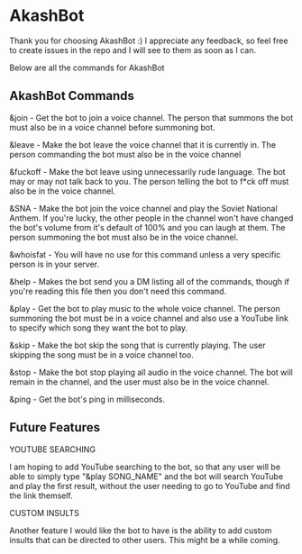 # AkashBot

Thank you for choosing AkashBot :)
I appreciate any feedback, so feel free to create issues in the repo and I will see to them as soon as I can.

Below are all the commands for AkashBot

## AkashBot Commands

&join - Get the bot to join a voice channel. The person that summons the bot must also be in a voice channel before summoning bot.

&leave - Make the bot leave the voice channel that it is currently in. The person commanding the bot must also be in the voice channel

&fuckoff - Make the bot leave using unnecessarily rude language. The bot may or may not talk back to you. The person telling the bot to f*ck off must also be in the voice channel.

&SNA - Make the bot join the voice channel and play the Soviet National Anthem. If you're lucky, the other people in the channel won't have changed the bot's volume from it's default of 100% and you can laugh at them. The person summoning the bot must also be in the voice channel.

&whoisfat - You will have no use for this command unless a very specific person is in your server.

&help - Makes the bot send you a DM listing all of the commands, though if you're reading this file then you don't need this command.

&play - Get the bot to play music to the whole voice channel. The person summoning the bot must be in a voice channel and also use a YouTube link to specify which song they want the bot to play.

&skip - Make the bot skip the song that is currently playing. The user skipping the song must be in a voice channel too.

&stop - Make the bot stop playing all audio in the voice channel. The bot will remain in the channel, and the user must also be in the voice channel.

&ping - Get the bot's ping in milliseconds.



## Future Features

YOUTUBE SEARCHING

I am hoping to add YouTube searching to the bot, so that any user will be able to simply type "&play SONG_NAME" and the bot will search YouTube and play the first result, without the user needing to go to YouTube and find the link themself.


CUSTOM INSULTS

Another feature I would like the bot to have is the ability to add custom insults that can be directed to other users. This might be a while coming.
